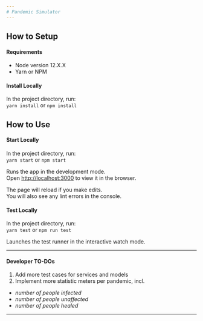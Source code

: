 ```yaml
---
# Pandemic Simulator
---
```


## How to Setup

#### Requirements
- Node version 12.X.X
- Yarn or NPM

#### Install Locally
In the project directory, run:  
`yarn install` or `npm install`

## How to Use

#### Start Locally
In the project directory, run:  
`yarn start` or `npm start`

Runs the app in the development mode.  
Open [http://localhost:3000](http://localhost:3000) to view it in the browser.

The page will reload if you make edits.  
You will also see any lint errors in the console.

#### Test Locally
In the project directory, run:  
`yarn test` or `npm run test`

Launches the test runner in the interactive watch mode.


---
#### Developer TO-DOs
1. Add more test cases for services and models
2. Implement more statistic meters per pandemic, incl.
  - *number of people infected*
  - *number of people unaffected*
  - *number of people healed*
---